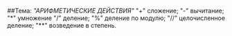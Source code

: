 ##Тема: *"АРИФМЕТИЧЕСКИЕ ДЕЙСТВИЯ"*
"+" сложение;
"-" вычитание;
"*" умножение
"/" деление;
"%" деление по модулю;
"//" целочисленное деление;
"**" возведение в степень.